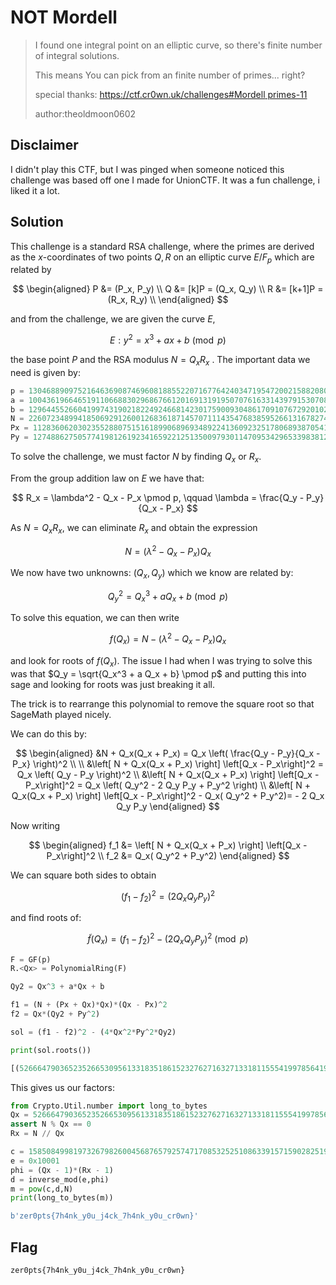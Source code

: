 # NOT Mordell

> I found one integral point on an elliptic curve, so there's finite number of integral solutions.
>
> This means You can pick from an finite number of primes... right?
>
> special thanks: [https://ctf.cr0wn.uk/challenges#Mordell primes-11](https://ctf.cr0wn.uk/challenges#Mordell%20primes-11)
>
> author:theoldmoon0602

## Disclaimer

I didn't play this CTF, but I was pinged when someone noticed this challenge was based off one I made for UnionCTF. It was a fun challenge, i liked it a lot.

## Solution

This challenge is a standard RSA challenge, where the primes are derived as the $x$-coordinates of two points $Q,R$ on an elliptic curve $E / F_p$ which are related by

$$
\begin{aligned}
P &= (P_x, P_y) \\
Q &= [k]P = (Q_x, Q_y)  \\
R &= [k+1]P = (R_x, R_y) \\
\end{aligned}
$$

and from the challenge, we are given the curve $E$,

$$
E: y^2 = x^3 + ax + b \pmod p
$$

the base point $P$ and the RSA modulus $N = Q_x R_x$ . The important data we need is given by:

```python
p = 13046889097521646369087469608188552207167764240347195472002158820809408567610092324592843361428437763328630003678802379234688335664907752858268976392979073
a = 10043619664651911066883029686766120169131919507076163314397915307085965058341170072938120477911396027902856306859830431800181085603701181775623189478719241
b = 12964455266041997431902182249246681423017590093048617091076729201020090112909200442573801636087298080179764338147888667898243288442212586190171993932442177
N = 22607234899418506929126001268361871457071114354768385952661316782742548112938224795906631400222949082488044126564531809419277303594848211922000498018284382244900831520857366772119155202621331079644609558409672584261968029536525583401488106146231216232578818115404806474812984250682928141729397248414221861387
Px = 11283606203023552880751516189906896934892241360923251780689387054183187410315259518723242477593131979010442607035913952477781391707487688691661703618439980
Py = 12748862750577419812619234165922125135009793011470953429653398381275403229335519006908182956425430354120606424111151410237675942385465833703061487938776991
```

To solve the challenge, we must factor $N$ by finding $Q_x$ or $R_x$.

From the group addition law on $E$ we have that:

$$
R_x = \lambda^2 - Q_x - P_x \pmod p, \qquad \lambda = \frac{Q_y - P_y}{Q_x - P_x}
$$

As $N = Q_x R_x$, we can eliminate $R_x$ and obtain the expression

$$
N = (\lambda^2 - Q_x - P_x) Q_x
$$

We now have two unknowns: $(Q_x, Q_y)$ which we know are related by:

$$
Q_y^2 = Q_x^3 + a Q_x + b \pmod p
$$

To solve this equation, we can then write

$$
f(Q_x) = N - (\lambda^2 - Q_x - P_x) Q_x
$$

and look for roots of $f(Q_x)$. The issue I had when I was trying to solve this was that $Q_y = \sqrt{Q_x^3 + a Q_x + b} \pmod p$ and putting this into sage and looking for roots was just breaking it all.

The trick is to rearrange this polynomial to remove the square root so that SageMath played nicely.

We can do this by:

$$
\begin{aligned}
&N + Q_x(Q_x + P_x) = Q_x \left( \frac{Q_y - P_y}{Q_x - P_x} \right)^2 \\ \\
&\left[ N + Q_x(Q_x + P_x) \right] \left[Q_x - P_x\right]^2 = Q_x \left( Q_y - P_y \right)^2 \\ 
&\left[ N + Q_x(Q_x + P_x) \right] \left[Q_x - P_x\right]^2 = Q_x \left( Q_y^2 - 2 Q_y P_y + P_y^2 \right) \\ 
&\left[ N + Q_x(Q_x + P_x) \right] \left[Q_x - P_x\right]^2 - Q_x( Q_y^2  + P_y^2)= - 2 Q_x Q_y P_y  
\end{aligned}
$$

Now writing

$$
\begin{aligned}
f_1 &= \left[ N + Q_x(Q_x + P_x) \right] \left[Q_x - P_x\right]^2 \\
f_2 &=  Q_x( Q_y^2  + P_y^2)
\end{aligned}
$$

We can square both sides to obtain

$$
(f_1 - f_2)^2 = (2 Q_x Q_y P_y)^2
$$

and find roots of:

$$
\tilde{f}(Q_x) = (f_1 - f_2)^2 - (2 Q_x Q_y P_y)^2 \pmod p
$$

```python
F = GF(p)
R.<Qx> = PolynomialRing(F)

Qy2 = Qx^3 + a*Qx + b

f1 = (N + (Px + Qx)*Qx)*(Qx - Px)^2
f2 = Qx*(Qy2 + Py^2)

sol = (f1 - f2)^2 - (4*Qx^2*Py^2*Qy2)

print(sol.roots())

[(5266647903652352665309561331835186152327627163271331811555419978564191000470060566535428497675116887002541568904535904345037425011015457585262022604897451, 1), (4292528248136861387890911319917455946841411872473250675409509735620572311636407361858881556677385609500178629430025710517411214702704597103005396234440737, 1), (11283606203023552880751516189906896934892241360923251780689387054183187410315259518723242477593131979010442607035913952477781391707487688691661703618439980, 2)]
```

This gives us our factors:

```python
from Crypto.Util.number import long_to_bytes
Qx = 5266647903652352665309561331835186152327627163271331811555419978564191000470060566535428497675116887002541568904535904345037425011015457585262022604897451
assert N % Qx == 0
Rx = N // Qx

c = 15850849981973267982600456876579257471708532525108633915715902825196241000151529259632177065183069032967782114646012018721535909022877307131272587379284451827627191021621449090672315265556221217089055578013603281682705976215360078119427612168005716370941190233189775697324558168779779919848728188151630185987
e = 0x10001
phi = (Qx - 1)*(Rx - 1)
d = inverse_mod(e,phi)
m = pow(c,d,N)
print(long_to_bytes(m))

b'zer0pts{7h4nk_y0u_j4ck_7h4nk_y0u_cr0wn}'
```

## Flag

`zer0pts{7h4nk_y0u_j4ck_7h4nk_y0u_cr0wn}`

